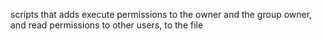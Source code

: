 scripts  that  adds  execute  permissions  to  the owner  and  the  group  owner, and read permissions  to other  users, to the file
